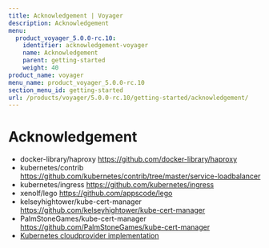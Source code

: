 ```yaml
---
title: Acknowledgement | Voyager
description: Acknowledgement
menu:
  product_voyager_5.0.0-rc.10:
    identifier: acknowledgement-voyager
    name: Acknowledgement
    parent: getting-started
    weight: 40
product_name: voyager
menu_name: product_voyager_5.0.0-rc.10
section_menu_id: getting-started
url: /products/voyager/5.0.0-rc.10/getting-started/acknowledgement/
---
```


# Acknowledgement

 - docker-library/haproxy https://github.com/docker-library/haproxy
 - kubernetes/contrib https://github.com/kubernetes/contrib/tree/master/service-loadbalancer
 - kubernetes/ingress https://github.com/kubernetes/ingress
 - xenolf/lego https://github.com/appscode/lego
 - kelseyhightower/kube-cert-manager https://github.com/kelseyhightower/kube-cert-manager
 - PalmStoneGames/kube-cert-manager https://github.com/PalmStoneGames/kube-cert-manager
 - [Kubernetes cloudprovider implementation](https://github.com/kubernetes/kubernetes/tree/master/pkg/cloudprovider)
